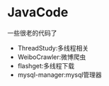 # JavaCode
一些很老的代码了     
- ThreadStudy:多线程相关
- WeiboCrawler:微博爬虫
- flashget:多线程下载
- mysql-manager:mysql管理器
